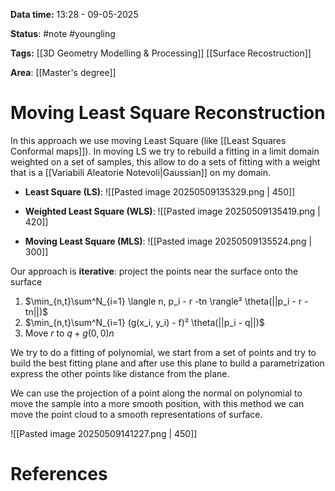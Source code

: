 **Data time:** 13:28 - 09-05-2025

**Status**: #note #youngling 

**Tags:** [[3D Geometry Modelling & Processing]] [[Surface Recostruction]]

**Area**: [[Master's degree]]
# Moving Least Square Reconstruction

In this approach we use moving Least Square (like [[Least Squares Conformal maps]]). In moving LS we try to rebuild a fitting in a limit domain weighted on a set of samples, this allow to do a sets of fitting with a weight that is a [[Variabili Aleatorie Notevoli|Gaussian]] on my domain.

- **Least Square (LS)**:
![[Pasted image 20250509135329.png | 450]]

- **Weighted Least Square (WLS)**:
![[Pasted image 20250509135419.png | 420]]

- **Moving Least Square (MLS)**:
![[Pasted image 20250509135524.png | 300]]

Our approach is **iterative**: project the points near the surface onto the surface
1. $\min_{n,t}\sum^N_{i=1} \langle n, p_i - r -tn \rangle² \theta(||p_i - r - tn||)$
2. $\min_{n,t}\sum^N_{i=1} (g(x_i, y_i) - f)² \theta(||p_i - q||)$
3. Move $r$ to $q + g(0,0)n$

We try to do a fitting of polynomial, we start from a set of points and try to build the best fitting plane and after use this plane to build a parametrization express the other points like distance from the plane.

We can use the projection of a point along the normal on polynomial to move the sample into a more smooth position, with this method we can move the point cloud to a smooth representations of surface.

![[Pasted image 20250509141227.png | 450]]
# References